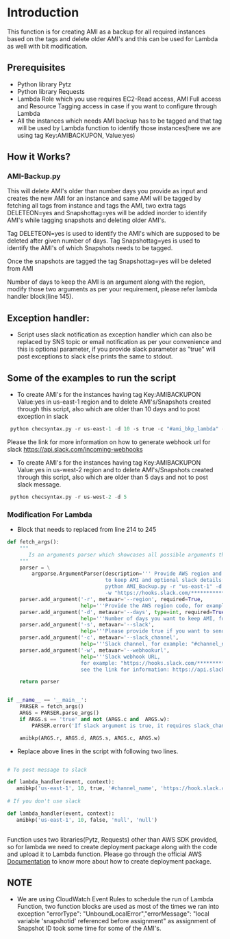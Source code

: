 # Introduction

This function is for creating AMI as a backup for all required instances based on the tags and delete older AMI's and this can be used for Lambda as well with bit modification.

## Prerequisites

* Python library Pytz
* Python library Requests
* Lambda Role which you use requires EC2-Read access, AMI Full access and Resource Tagging access in case if you want to configure through Lambda
* All the instances which needs AMI backup has to be tagged and that tag will be used by Lambda function to identify those instances(here we are using tag Key:AMIBACKUPON, Value:yes)


## How it Works?

### AMI-Backup.py 

This will delete AMI's older than number days you provide as input and creates the new AMI for an instance and same AMI will be tagged by fetching all tags from instance and tags the AMI, two extra tags DELETEON=yes and Snapshottag=yes will be added inorder to identify AMI's while tagging snapshots and deleting older AMI's.

Tag DELETEON=yes is used to identify the AMI's which are supposed to be deleted after given number of days.
Tag Snapshottag=yes is used to identify the AMI's of which Snapshots needs to be tagged.

Once the snapshots are tagged the tag Snapshottag=yes will be deleted from AMI

Number of days to keep the AMI is an argument along with the region, modify those two arguments as per your requirement, please refer lambda handler block(line 145).

## Exception handler:

* Script uses slack notification as exception handler which can also be replaced by SNS topic or email notification as per your convenience and this is optional parameter, if you provide slack parameter as "true" will post exceptions to slack else prints the same to stdout.


## Some of the examples to run the script

* To create AMI's for the instances having tag Key:AMIBACKUPON Value:yes in us-east-1 region and to delete AMI's/Snapshots created through this script, also which are older than 10 days and to post exception in slack

```python
 python checsyntax.py -r us-east-1 -d 10 -s true -c "#ami_bkp_lambda" -w "https://hooks.slack.com/*********/*****"
``` 
Please the link for more information on how to generate webhook url for slack https://api.slack.com/incoming-webhooks

* To create AMI's for the instances having tag Key:AMIBACKUPON Value:yes in us-west-2 region and to delete AMI's/Snapshots created through this script, also which are older than 5 days and not to post slack message.

```python
 python checsyntax.py -r us-west-2 -d 5 
``` 

### Modification For Lambda

* Block that needs to replaced  from line 214 to 245

```python
def fetch_args():
    """
       Is an arguments parser which showcases all possible arguments this python function takes in.
    """
    parser = \
        argparse.ArgumentParser(description=''' Provide AWS region and number of days
                                to keep AMI and optional slack details:example
                                python AMI_Backup.py -r "us-east-1" -d 10 -s true -c "#AWS_BKP",
                                -w "https://hooks.slack.com/************" ''')
    parser.add_argument('-r', metavar='--region', required=True,
                        help='''Provide the AWS region code, for example:  us-east-1 ''')
    parser.add_argument('-d', metavar='--days', type=int, required=True,
                        help='''Number of days you want to keep AMI, for example: 10 ''')
    parser.add_argument('-s', metavar='--slack',
                        help='''Please provide true if you want to send exception to slack ''')
    parser.add_argument('-c', metavar='--slack_channel',
                        help='''Slack channel, for example: "#channel_name" ''')
    parser.add_argument('-w', metavar='--webhookurl',
                        help='''Slack webhook URL,
                        for example: "https://hooks.slack.com/************#########**********####",
                        see the link for information: https://api.slack.com/incoming-webhooks ''')

    return parser


if __name__ == '__main__':
    PARSER = fetch_args()
    ARGS = PARSER.parse_args()
    if ARGS.s == 'true' and not (ARGS.c and  ARGS.w):
        PARSER.error('If slack argument is true, it requires slack_channel and webhookurl')

    amibkp(ARGS.r, ARGS.d, ARGS.s, ARGS.c, ARGS.w)
 ```
 
 * Replace above lines in the script with following two lines.
 
 ```python
 
 # To post message to slack
 
 def lambda_handler(event, context):
    amibkp('us-east-1', 10, true, '#channel_name', 'https://hook.slack.com/********/')
    
 # If you don't use slack   
 
 def lambda_handler(event, context):
    amibkp('us-east-1', 10, false, 'null', 'null')
    
```

Function uses two libraries(Pytz, Requests) other than AWS SDK provided, so for lambda we need to create deployment package along with the code and upload it to Lambda function. Please go through the official AWS [Documentation](https://docs.aws.amazon.com/lambda/latest/dg/lambda-python-how-to-create-deployment-package.html) to know more about how to create deployment package.

## NOTE 
* We are using CloudWatch Event Rules to schedule the run of Lambda Function, two function blocks are used as most of the times we ran into exception "errorType": "UnboundLocalError","errorMessage": "local variable 'snapshotid' referenced before assignment" as assignment of Snapshot ID took some time for some of the AMI's.

